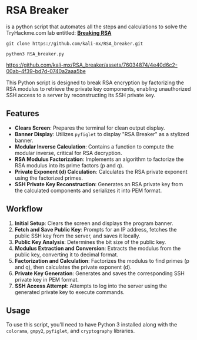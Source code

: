 # RSA Breaker 
is a python script that automates all the steps and calculations to solve the TryHackme.com lab entitled: [**Breaking RSA**](https://tryhackme.com/jr/breakrsa)


`git clone https://github.com/kali-mx/RSA_breaker.git` 

`python3 RSA_breaker.py`

https://github.com/kali-mx/RSA_breaker/assets/76034874/4e40d6c2-00ab-4f39-bd7d-0740a2aaa5be


This Python script is designed to break RSA encryption by factorizing the RSA modulus to retrieve the private key components, enabling unauthorized SSH access to a server by reconstructing its SSH private key.

## Features

- **Clears Screen**: Prepares the terminal for clean output display.
- **Banner Display**: Utilizes `pyfiglet` to display "RSA Breaker" as a stylized banner.
- **Modular Inverse Calculation**: Contains a function to compute the modular inverse, critical for RSA decryption.
- **RSA Modulus Factorization**: Implements an algorithm to factorize the RSA modulus into its prime factors (p and q).
- **Private Exponent (d) Calculation**: Calculates the RSA private exponent using the factorized primes.
- **SSH Private Key Reconstruction**: Generates an RSA private key from the calculated components and serializes it into PEM format.

## Workflow

1. **Initial Setup**: Clears the screen and displays the program banner.
2. **Fetch and Save Public Key**: Prompts for an IP address, fetches the public SSH key from the server, and saves it locally.
3. **Public Key Analysis**: Determines the bit size of the public key.
4. **Modulus Extraction and Conversion**: Extracts the modulus from the public key, converting it to decimal format.
5. **Factorization and Calculation**: Factorizes the modulus to find primes (p and q), then calculates the private exponent (d).
6. **Private Key Generation**: Generates and saves the corresponding SSH private key in PEM format.
7. **SSH Access Attempt**: Attempts to log into the server using the generated private key to execute commands.

## Usage

To use this script, you'll need to have Python 3 installed along with the `colorama`, `gmpy2`, `pyfiglet`, and `cryptography` libraries. 



